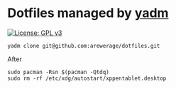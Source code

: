 # Dotfiles managed by [yadm](https://github.com/TheLocehiliosan/yadm)

[![License: GPL v3](https://img.shields.io/badge/License-GPLv3-blue.svg)](https://www.gnu.org/licenses/gpl-3.0)

```
yadm clone git@github.com:arewerage/dotfiles.git
```

After

```
sudo pacman -Rsn $(pacman -Qtdq)
sudo rm -rf /etc/xdg/autostart/xppentablet.desktop
```
